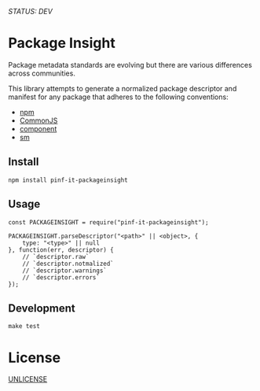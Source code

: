 *STATUS: DEV*

Package Insight
===============

Package metadata standards are evolving but there are various differences across communities.

This library attempts to generate a normalized package descriptor and manifest for
any package that adheres to the following conventions:

  * [npm](https://npmjs.org/doc/json.html)
  * [CommonJS](http://wiki.commonjs.org/wiki/Packages/1.1)
  * [component](https://github.com/component/component/wiki/Spec)
  * [sm](https://github.com/sourcemint/sm/blob/master/docs/PackageDescriptor.md)


Install
-------

    npm install pinf-it-packageinsight


Usage
-----

	const PACKAGEINSIGHT = require("pinf-it-packageinsight");

	PACKAGEINSIGHT.parseDescriptor("<path>" || <object>, {
		type: "<type>" || null
	}, function(err, descriptor) {
		// `descriptor.raw`
		// `descriptor.notmalized`
		// `descriptor.warnings`
		// `descriptor.errors`
	});


Development
-----------

    make test


License
=======

[UNLICENSE](http://unlicense.org/)
